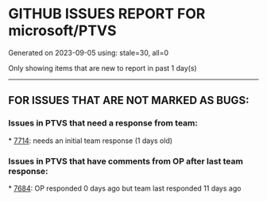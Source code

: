 
# GITHUB ISSUES REPORT FOR microsoft/PTVS


Generated on 2023-09-05 using: stale=30, all=0


Only showing items that are new to report in past 1 day(s)


---

## FOR ISSUES THAT ARE NOT MARKED AS BUGS:


### Issues in PTVS that need a response from team:


\* [7714](https://github.com/microsoft/PTVS/issues/7714 "[Window Title] devenv.exe  [Main Instruction] An unexpected error occurred  [Content] Please press Ctrl+C to copy the contents of this dialog and report this error to our issue tracker.  [V] Show details  [Close]  [Expanded Information] ``` Build: 17.0.23189.3  System.ObjectDisposedException: Cannot access a disposed object.    at Microsoft.VisualStudioTools.Project.ProjectNode.GetMsBuildProperty(String propertyName, Boolean resetCache)    at Microsoft.VisualStudioTools.Project.ProjectNode.GetProjectProperty(String propertyName, Boolean resetCache)    at Microsoft.PythonTools.Project.CondaEnvCreateProjectInfoBar.<CheckAsync>d__4.MoveNext() --- End of stack trace from previous location where exception was thrown ---    at System.Runtime.ExceptionServices.ExceptionDispatchInfo.Throw()    at System.Runtime.CompilerServices.TaskAwaiter.HandleNonSuccessAndDebuggerNotification(Task task)    at Microsoft.PythonTools.Infrastructure.VSTaskExtensions.<HandleAllExceptions>d__5.MoveNext() ```"): needs an initial team response (1 days old)

### Issues in PTVS that have comments from OP after last team response:


\* [7684](https://github.com/microsoft/PTVS/issues/7684 "Formatting documents doesn't work in autopep8."): OP responded 0 days ago but team last responded 11 days ago
